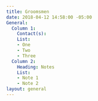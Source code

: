 ```yaml
---
title: Groomsmen
date: 2018-04-12 14:58:00 -05:00
General:
  Column 1:
    Contact(s): 
    List:
    - One
    - Two
    - Three
  Column 2:
    Heading: Notes
    List:
    - Note 1
    - Note 2
layout: general
---
```


